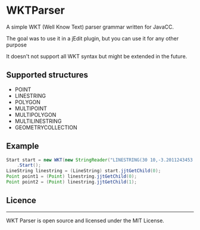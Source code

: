 # WKTParser
A simple WKT (Well Know Text) parser grammar written for JavaCC.

The goal was to use it in a jEdit plugin, but you can use it for any other purpose

It doesn't not support all WKT syntax but might be extended in the future.

## Supported structures

* POINT
* LINESTRING
* POLYGON
* MULTIPOINT
* MULTIPOLYGON
* MULTILINESTRING
* GEOMETRYCOLLECTION

## Example

```java
Start start = new WKT(new StringReader("LINESTRING(30 10,-3.2011243453   -101.12124240)"))
    .Start();
LineString linestring = (LineString) start.jjtGetChild(0);
Point point1 = (Point) linestring.jjtGetChild(0);
Point point2 = (Point) linestring.jjtGetChild(1);
```

## Licence
------
WKT Parser is open source and licensed under the MIT License.
